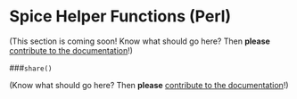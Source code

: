 # Spice Helper Functions (Perl)

(This section is coming soon! Know what should go here? Then **please** [contribute to the documentation](https://github.com/duckduckgo/duckduckgo-documentation/blob/master/CONTRIBUTING.md)!)

###`share()`

(Know what should go here? Then **please** [contribute to the documentation](https://github.com/duckduckgo/duckduckgo-documentation/blob/master/CONTRIBUTING.md)!)
